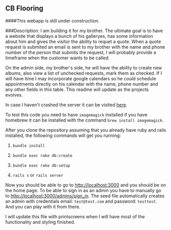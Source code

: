 ## CB Flooring

####This webapp is still under construction.

###Description: 
I am building it for my brother. The ultimate goal is to have a website that displays a bunch of his galleryes, has some information about him and gives the visitor the ability to requet a quote. When a quote request is submited an email is sent to my brother with the name and phone number of the person that submits the request, I will probably provide a timeframe when the customer wants to be called. 

On the admin side, my brother's side, he will have the ability to create new albums, also view a list of unchecked requests, mark them as checked. If I will have time I may incorporate google calendars so he could schedule appointments directly on his calendar with the name, phone number and any other fields in this table. This readme will update as the projects evolves.

In case I haven't crashed the server it can be visited [here](http://cbflooringinc.com).

To test this code you need to have `imagemagick` installed if you have homebrew it can be installed with the command `brew install imagemagick`.


After you clone the repository assuming that you already have ruby and rails installed, the following commands will get you running:

1. `bundle install`

2. `bundle exec rake db:create`

3. `bundle exec rake db:setup`

4. `rails s` or `rails server`

Now you should be able to go to [http://localhost:3000](http://localhost:3000) and you should be on the home page. To be able to sign in as an admin you have to manually go to [http://localhost:3000/admins/sign_in](http://localhost:3000/admins/sign_in). The seed file automatically creates an admin with credentials email: `test@test.com` and password: `testtest`. And you can play with it from there. 

I will update this file with printscreens when I will have most of the functionality and styling finished.

